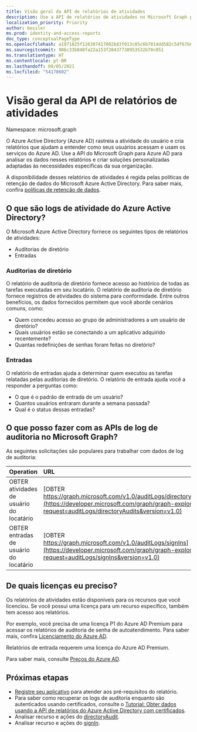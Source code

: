 ```yaml
---
title: Visão geral da API de relatórios de atividades
description: Use a API de relatórios de atividades no Microsoft Graph para acessar os relatórios que o Azure Active Directory cria para ajudar a rastrear a atividade do usuário em um locatário.
localization_priority: Priority
author: besiler
ms.prod: identity-and-access-reports
doc_type: conceptualPageType
ms.openlocfilehash: a1971825f126307417002b83f013c85c6b7014dd582c5df67b6e059d2c8a04bf
ms.sourcegitcommit: 986c33b848fa22a153f28437738953532b78c051
ms.translationtype: HT
ms.contentlocale: pt-BR
ms.lasthandoff: 08/05/2021
ms.locfileid: "54178602"
---
```

# <a name="activity-reports-api-overview"></a>Visão geral da API de relatórios de atividades

Namespace: microsoft.graph

O Azure Active Directory (Azure AD) rastreia a atividade do usuário e cria relatórios que ajudam a entender como seus usuários acessam e usam os serviços do Azure AD. Use a API do Microsoft Graph para Azure AD para analisar os dados nesses relatórios e criar soluções personalizadas adaptadas às necessidades específicas da sua organização.

A disponibilidade desses relatórios de atividades é regida pelas políticas de retenção de dados do Microsoft Azure Active Directory. Para saber mais, confira [políticas de retenção de dados](/azure/active-directory/reports-monitoring/reference-reports-data-retention#how-long-does-azure-ad-store-the-data).

## <a name="what-are-azure-ad-activity-logs"></a>O que são logs de atividade do Azure Active Directory?

O Microsoft Azure Active Directory fornece os seguintes tipos de relatórios de atividades:

- Auditorias de diretório
- Entradas

### <a name="directory-audits"></a>Auditorias de diretório

O relatório de auditoria de diretório fornece acesso ao histórico de todas as tarefas executadas em seu locatário. O relatório de auditoria de diretório fornece registros de atividades do sistema para conformidade. Entre outros benefícios, os dados fornecidos permitem que você aborde cenários comuns, como:

- Quem concedeu acesso ao grupo de administradores a um usuário de diretório?
- Quais usuários estão se conectando a um aplicativo adquirido recentemente?
- Quantas redefinições de senhas foram feitas no diretório?

### <a name="sign-ins"></a>Entradas

O relatório de entradas ajuda a determinar quem executou as tarefas relatadas pelas auditorias de diretório. O relatório de entrada ajuda você a responder a perguntas como:

- O que é o padrão de entrada de um usuário?
- Quantos usuários entraram durante a semana passada?
- Qual é o status dessas entradas?

## <a name="what-can-i-do-with-audit-log-apis-in-microsoft-graph"></a>O que posso fazer com as APIs de log de auditoria no Microsoft Graph?

As seguintes solicitações são populares para trabalhar com dados de log de auditoria:

Operation | URL
:----------|:----
OBTER atividades de usuário do locatário | [OBTER https://graph.microsoft.com/v1.0/auditLogs/directoryAudits](https://developer.microsoft.com/graph/graph-explorer?request=auditLogs/directoryAudits&version=v1.0)
OBTER entradas de usuário do locatário | [OBTER https://graph.microsoft.com/v1.0/auditLogs/signIns](https://developer.microsoft.com/graph/graph-explorer?request=auditLogs/signIns&version=v1.0)

## <a name="what-licenses-do-i-need"></a>De quais licenças eu preciso?

Os relatórios de atividades estão disponíveis para os recursos que você licenciou. Se você possui uma licença para um recurso específico, também tem acesso aos relatórios.

Por exemplo, você precisa de uma licença P1 do Azure AD Premium para acessar os relatórios de auditoria de senha de autoatendimento.  Para saber mais, confira [Licenciamento do Azure AD](https://azure.microsoft.com/pricing/details/active-directory/).

Relatórios de entrada requerem uma licença do Azure AD Premium.

Para saber mais, consulte [Preços do Azure AD](https://azure.microsoft.com/pricing/details/active-directory/).

## <a name="next-steps"></a>Próximas etapas

- [Registre seu aplicativo](/azure/active-directory/active-directory-reporting-api-prerequisites-azure-portal) para atender aos pré-requisitos do relatório. 
- Para saber como recuperar os logs de auditoria enquanto são autenticados usando certificados, consulte o [Tutorial: Obter dados usando a API de relatórios do Azure Active Directory com certificados](/azure/active-directory/reports-monitoring/tutorial-access-api-with-certificates).   
- Analisar recurso e ações do [directoryAudit](directoryaudit.md).
- Analisar recurso e ações do [signIn](signin.md). 
<!--
{
  "type": "#page.annotation",
  "suppressions": [
  ]
}
-->
